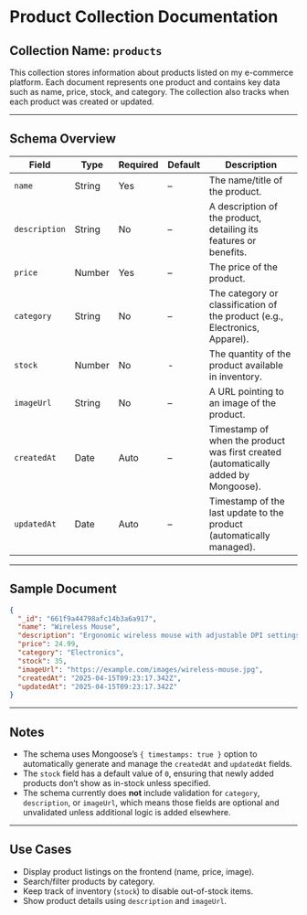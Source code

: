 # Product Collection Documentation

## Collection Name: `products`

This collection stores information about products listed on my e-commerce platform. Each document represents one product and contains key data such as name, price, stock, and category. The collection also tracks when each product was created or updated.

---

## Schema Overview

| Field        | Type   | Required | Default | Description |
|--------------|--------|----------|---------|-------------|
| `name`       | String |  Yes   | –       | The name/title of the product. |
| `description`| String |  No    | –       | A description of the product, detailing its features or benefits. |
| `price`      | Number |  Yes   | –       | The price of the product. |
| `category`   | String |  No    | –       | The category or classification of the product (e.g., Electronics, Apparel). |
| `stock`      | Number |  No    | -     | The quantity of the product available in inventory. |
| `imageUrl`   | String |  No    | –       | A URL pointing to an image of the product. |
| `createdAt`  | Date   | Auto     | –       | Timestamp of when the product was first created (automatically added by Mongoose). |
| `updatedAt`  | Date   | Auto     | –       | Timestamp of the last update to the product (automatically managed). |

---

## Sample Document

```json
{
  "_id": "661f9a44798afc14b3a6a917",
  "name": "Wireless Mouse",
  "description": "Ergonomic wireless mouse with adjustable DPI settings.",
  "price": 24.99,
  "category": "Electronics",
  "stock": 35,
  "imageUrl": "https://example.com/images/wireless-mouse.jpg",
  "createdAt": "2025-04-15T09:23:17.342Z",
  "updatedAt": "2025-04-15T09:23:17.342Z"
}
```

---

## Notes

- The schema uses Mongoose’s `{ timestamps: true }` option to automatically generate and manage the `createdAt` and `updatedAt` fields.
- The `stock` field has a default value of `0`, ensuring that newly added products don’t show as in-stock unless specified.
- The schema currently does **not** include validation for `category`, `description`, or `imageUrl`, which means those fields are optional and unvalidated unless additional logic is added elsewhere.

---

## Use Cases

- Display product listings on the frontend (name, price, image).
- Search/filter products by category.
- Keep track of inventory (`stock`) to disable out-of-stock items.
- Show product details using `description` and `imageUrl`.
